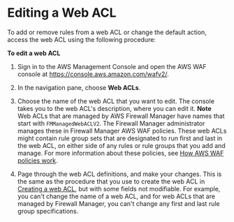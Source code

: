 # Editing a Web ACL<a name="web-acl-editing"></a>

To add or remove rules from a web ACL or change the default action, access the web ACL using the following procedure:<a name="web-acl-editing-procedure"></a>

**To edit a web ACL**

1. Sign in to the AWS Management Console and open the AWS WAF console at [https://console\.aws\.amazon\.com/wafv2/](https://console.aws.amazon.com/wafv2/)\. 

1. In the navigation pane, choose **Web ACLs**\.

1. Choose the name of the web ACL that you want to edit\. The console takes you to the web ACL's description, where you can edit it\.
**Note**  
Web ACLs that are managed by AWS Firewall Manager have names that start with `FMManagedWebACLV2`\. The Firewall Manager administrator manages these in Firewall Manager AWS WAF policies\. These web ACLs might contain rule group sets that are designated to run first and last in the web ACL, on either side of any rules or rule groups that you add and manage\. For more information about these policies, see [How AWS WAF policies work](waf-policies.md)\.

1. Page through the web ACL definitions, and make your changes\. This is the same as the procedure that you use to create the web ACL in [Creating a web ACL](web-acl-creating.md), but with some fields not modifiable\. For example, you can't change the name of a web ACL, and for web ACLs that are managed by Firewall Manager, you can't change any first and last rule group specifications\.